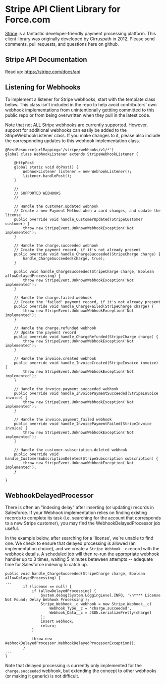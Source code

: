 Stripe API Client Library for Force.com
========================================

[Stripe](http://stripe.com) is a fantastic developer-friendly payment processing platform. This client library was originally developed by Cirruspath in 2012. Please send comments, pull requests, and questions here on github.

Stripe API Documentation
------------------------
Read up: https://stripe.com/docs/api

Listening for Webhooks
----------------------
To implement a listener for Stripe webhooks, start with the template class below. This class isn't included in the repo to help avoid contributors' own webhook implementations from unintentionally gettting committed to this public repo or from being overwritten when they pull in the latest code.

Note that not ALL Stripe webhooks are currently supported. However, support for additional webhooks can easily be added to the StripeWebhookListener class. If you make changes to it, please also include the corresponding updates to this webhook implementation class.

```
@RestResource(urlMapping='/stripe/webhooks/v1/*')
global class WebhookListener extends StripeWebhookListener {

	@HttpPost
	global static void doPost() {
		WebhookListener listener = new WebhookListener();
		listener.handlePost();
	}

	//
	// SUPPORTED WEBHOOKS
	//

	// Handle the customer.updated webhook
	// Create a new Payment Method when a card changes, and update the license
	public override void handle_CustomerUpdated(StripeCustomer customer) {
		throw new StripeEvent.UnknownWebhookException('Not implemented');
	}
	
	// Handle the charge.succeeded webhook
	// Create the payment record, if it's not already present
	public override void handle_ChargeSucceeded(StripeCharge charge) {
		handle_ChargeSucceeded(charge, true);
	}

	public void handle_ChargeSucceeded(StripeCharge charge, Boolean allowDelayedProcessing) {
		throw new StripeEvent.UnknownWebhookException('Not implemented');
	}

	// Handle the charge.failed webhook
	// Create the 'failed' payment record, if it's not already present
	public override void handle_ChargeFailed(StripeCharge charge) {
		throw new StripeEvent.UnknownWebhookException('Not implemented');
	}

	// Handle the charge.refunded webhook
	// Update the payment record
	public override void handle_ChargeRefunded(StripeCharge charge) {
		throw new StripeEvent.UnknownWebhookException('Not implemented');
	}

	// Handle the invoice.created webhook
	public override void handle_InvoiceCreated(StripeInvoice invoice) {
		throw new StripeEvent.UnknownWebhookException('Not implemented');
	}
	
	// Handle the invoice.payment_succeeded webhook
	public override void handle_InvoicePaymentSucceeded(StripeInvoice invoice) {
		throw new StripeEvent.UnknownWebhookException('Not implemented');
	}
	
	// Handle the invoice.payment_failed webhook
	public override void handle_InvoicePaymentFailed(StripeInvoice invoice) {
		throw new StripeEvent.UnknownWebhookException('Not implemented');
	}

	// Handle the customer.subscription.deleted webhook
	public override void handle_CustomerSubscriptionDeleted(StripeSubscription subscription) {
		throw new StripeEvent.UnknownWebhookException('Not implemented');
	}
	
}
```

WebhookDelayedProcessor
-----------------------
There is often an "indexing delay" after inserting (or updating) records in Salesforce. If your Webhook implementation relies on finding existing records to complete its task (i.e. searching for the account that corresponds to a new Stripe customer), you may find the WebhookDelayedProcessor job useful. 

In the example below, after searching for a 'license', we're unable to find one. We check to ensure that delayed processing is allowed (an implementation choice), and we create a `Stripe_Webhook__c` record with the webhook details. A scheduled job will then re-run the appropriate webhook handler up to 3 times, waiting 5 minutes beteween attempts -- adequate time for Salesforce indexing to catch up.

```
public void handle_ChargeSucceeded(StripeCharge charge, Boolean allowDelayedProcessing) {
...
		if (license == null) {
			if (allowDelayedProcessing) {
				System.debug(System.LoggingLevel.INFO, '\n**** License Not Found; Delay Webhook Processing'); 
				Stripe_Webhook__c webhook = new Stripe_Webhook__c(
					Webhook_Type__c = 'charge.succeeded',
					Webhook_Data__c = JSON.serializePretty(charge)
				);
				insert webhook;
				return;
			} 
				
			throw new WebhookDelayedProcessor.WebhookDelayedProcessorException();
		}
...
}

```

Note that delayed processing is currently only implemented for the `charge.succeeded` webhook, but extending the concept to other webhooks (or making it generic) is not difficult.
